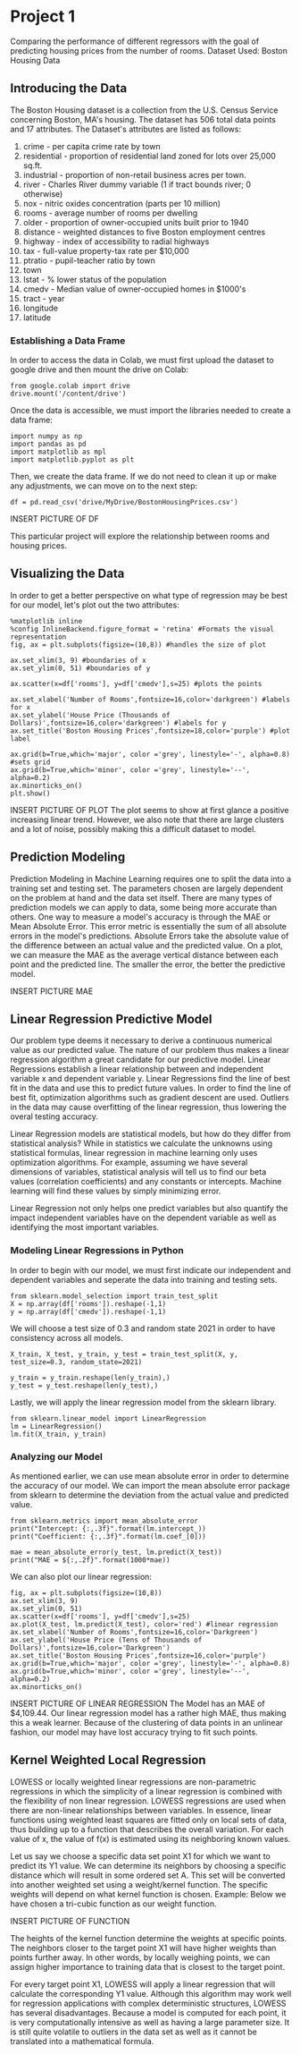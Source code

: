 # Project 1

Comparing the performance of different regressors with the goal of predicting housing prices from the number of rooms.
Dataset Used: Boston Housing Data

## Introducing the Data
The Boston Housing dataset is a collection from the U.S. Census Service concerning Boston, MA's housing. The dataset has 506 total data points and 17 attributes. The Dataset's attributes are listed as follows:
1. crime - per capita crime rate by town
2. residential - proportion of residential land zoned for lots over 25,000 sq.ft.
3. industrial - proportion of non-retail business acres per town.
4. river - Charles River dummy variable (1 if tract bounds river; 0 otherwise)
5. nox - nitric oxides concentration (parts per 10 million)
6. rooms - average number of rooms per dwelling
7. older - proportion of owner-occupied units built prior to 1940
8. distance - weighted distances to five Boston employment centres
9. highway - index of accessibility to radial highways
10. tax - full-value property-tax rate per $10,000
11. ptratio - pupil-teacher ratio by town
12. town
13. lstat - % lower status of the population
14. cmedv - Median value of owner-occupied homes in $1000's
15. tract - year
16. longitude
17. latitude

### Establishing a Data Frame
In order to access the data in Colab, we must first upload the dataset to google drive and then mount the drive on Colab:
~~~
from google.colab import drive
drive.mount('/content/drive')
~~~
Once the data is accessible, we must import the libraries needed to create a data frame:
~~~
import numpy as np
import pandas as pd
import matplotlib as mpl
import matplotlib.pyplot as plt
~~~
Then, we create the data frame. If we do not need to clean it up or make any adjustments, we can move on to the next step:
~~~
df = pd.read_csv('drive/MyDrive/BostonHousingPrices.csv')
~~~

INSERT PICTURE OF DF

This particular project will explore the relationship between rooms and housing prices.

## Visualizing the Data
In order to get a better perspective on what type of regression may be best for our model, let's plot out the two attributes:
~~~
%matplotlib inline
%config InlineBackend.figure_format = 'retina' #Formats the visual representation
fig, ax = plt.subplots(figsize=(10,8)) #handles the size of plot

ax.set_xlim(3, 9) #boundaries of x
ax.set_ylim(0, 51) #boundaries of y

ax.scatter(x=df['rooms'], y=df['cmedv'],s=25) #plots the points

ax.set_xlabel('Number of Rooms',fontsize=16,color='darkgreen') #labels for x
ax.set_ylabel('House Price (Thousands of Dollars)',fontsize=16,color='darkgreen') #labels for y
ax.set_title('Boston Housing Prices',fontsize=18,color='purple') #plot label

ax.grid(b=True,which='major', color ='grey', linestyle='-', alpha=0.8) #sets grid
ax.grid(b=True,which='minor', color ='grey', linestyle='--', alpha=0.2)
ax.minorticks_on()
plt.show()
~~~
INSERT PICTURE OF PLOT
The plot seems to show at first glance a positive increasing linear trend. However, we also note that there are large clusters and a lot of noise, possibly making this a difficult dataset to model.

## Prediction Modeling
Prediction Modeling in Machine Learning requires one to split the data into a training set and testing set. The parameters chosen are largely dependent on the problem at hand and the data set itself. There are many types of prediction models we can apply to data, some being more accurate than others. One way to measure a model's accuracy is through the MAE or Mean Absolute Error. This error metric is essentially the sum of all absolute errors in the model's predictions. Absolute Errors take the absolute value of the difference between an actual value and the predicted value. On a plot, we can measure the MAE as the average vertical distance between each point and the predicted line. The smaller the error, the better the predictive model.

INSERT PICTURE MAE

## Linear Regression Predictive Model
Our problem type deems it necessary to derive a continuous numerical value as our predicted value. The nature of our problem thus makes a linear regression algorithm a great candidate for our predictive model. Linear Regressions establish a linear relationship between and independent variable x and dependent variable y. Linear Regressions find the line of best fit in the data and use this to predict future values. In order to find the line of best fit, optimization algorithms such as gradient descent are used. Outliers in the data may cause overfitting of the linear regression, thus lowering the overal testing accuracy.

Linear Regression models are statistical models, but how do they differ from statistical analysis? While in statistics we calculate the unknowns using statistical formulas, linear regression in machine learning only uses optimization algorithms. For example, assuming we have several dimensions of variables, statistical analysis will tell us to find our beta values (correlation coefficients) and any constants or intercepts. Machine learning will find these values by simply minimizing error.

Linear Regression not only helps one predict variables but also quantify the impact independent variables have on the dependent variable as well as identifying the most important variables.

### Modeling Linear Regressions in Python
In order to begin with our model, we must first indicate our independent and dependent variables and seperate the data into training and testing sets.
~~~
from sklearn.model_selection import train_test_split
X = np.array(df['rooms']).reshape(-1,1)
y = np.array(df['cmedv']).reshape(-1,1)
~~~
We will choose a test size of 0.3 and random state 2021 in order to have consistency across all models. 
~~~
X_train, X_test, y_train, y_test = train_test_split(X, y, test_size=0.3, random_state=2021)

y_train = y_train.reshape(len(y_train),)
y_test = y_test.reshape(len(y_test),)
~~~
Lastly, we will apply the linear regression model from the sklearn library.
~~~
from sklearn.linear_model import LinearRegression
lm = LinearRegression()
lm.fit(X_train, y_train)
~~~

### Analyzing our Model
As mentioned earlier, we can use mean absolute error in order to determine the accuracy of our model. We can import the mean absolute error package from sklearn to determine the deviation from the actual value and predicted value. 
~~~
from sklearn.metrics import mean_absolute_error 
print("Intercept: {:,.3f}".format(lm.intercept_))
print("Coefficient: {:,.3f}".format(lm.coef_[0]))
    
mae = mean_absolute_error(y_test, lm.predict(X_test))
print("MAE = ${:,.2f}".format(1000*mae))
~~~
We can also plot our linear regression:
~~~
fig, ax = plt.subplots(figsize=(10,8))
ax.set_xlim(3, 9)
ax.set_ylim(0, 51)
ax.scatter(x=df['rooms'], y=df['cmedv'],s=25)
ax.plot(X_test, lm.predict(X_test), color='red') #linear regression
ax.set_xlabel('Number of Rooms',fontsize=16,color='Darkgreen')
ax.set_ylabel('House Price (Tens of Thousands of Dollars)',fontsize=16,color='Darkgreen')
ax.set_title('Boston Housing Prices',fontsize=16,color='purple')
ax.grid(b=True,which='major', color ='grey', linestyle='-', alpha=0.8)
ax.grid(b=True,which='minor', color ='grey', linestyle='--', alpha=0.2)
ax.minorticks_on()
~~~
INSERT PICTURE OF LINEAR REGRESSION
The Model has an MAE of $4,109.44. Our linear regression model has a rather high MAE, thus making this a weak learner. Because of the clustering of data points in an unlinear fashion, our model may have lost accuracy trying to fit such points. 

## Kernel Weighted Local Regression
LOWESS or locally weighted linear regressions are non-parametric regressions in which the simplicity of a linear regression is combined with the flexibility of non linear regression. LOWESS regressions are used when there are non-linear relationships between variables. In essence, linear functions using weighted least squares are fitted only on local sets of data, thus building up to a function that describes the overall variation. For each value of x, the value of f(x) is estimated using its neighboring known values. 

Let us say we choose a specific data set point X1 for which we want to predict its Y1 value. We can determine its neighbors by choosing a specific distance which will result in some ordered set A. This set will be converted into another weighted set using a weight/kernel function. The specific weights will depend on what kernel function is chosen. 
Example: Below we have chosen a tri-cubic function as our weight function. 

INSERT PICTURE OF FUNCTION

The heights of the kernel function determine the weights at specific points. The neighbors closer to the target point X1 will have higher weights than points further away. In other words, by locally weighing points, we can assign higher importance to training data that is closest to the target point. 

For every target point X1, LOWESS will apply a linear regression that will calculate the corresponding Y1 value. Although this algorithm may work well for regression applications with complex deterministic structures, LOWESS has several disadvantages. Because a model is computed for each point, it is very computationally intensive as well as having a large parameter size. It is still quite volatile to outliers in the data set as well as it cannot be translated into a mathematical formula.





